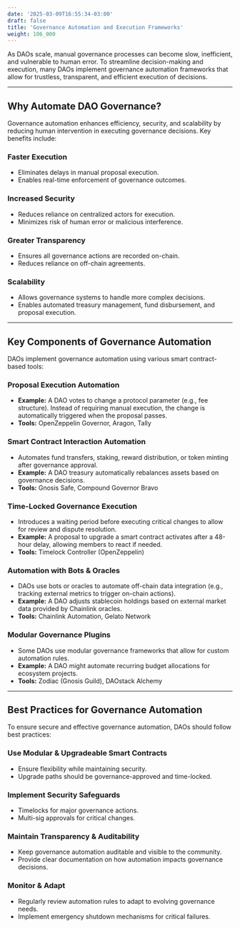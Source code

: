 ```yaml
---
date: '2025-03-09T16:55:34-03:00'
draft: false
title: 'Governance Automation and Execution Frameworks'
weight: 106_000
---
```


As DAOs scale, manual governance processes can become slow, inefficient, and vulnerable to human error. To streamline decision-making and execution, many DAOs implement governance automation frameworks that allow for trustless, transparent, and efficient execution of decisions.  

---

## **Why Automate DAO Governance?**  

Governance automation enhances efficiency, security, and scalability by reducing human intervention in executing governance decisions. Key benefits include:  

### **Faster Execution**  
- Eliminates delays in manual proposal execution.  
- Enables real-time enforcement of governance outcomes.  

### **Increased Security**  
- Reduces reliance on centralized actors for execution.  
- Minimizes risk of human error or malicious interference.  

### **Greater Transparency**  
- Ensures all governance actions are recorded on-chain.  
- Reduces reliance on off-chain agreements.  

### **Scalability**  
- Allows governance systems to handle more complex decisions.  
- Enables automated treasury management, fund disbursement, and proposal execution.  

---

## **Key Components of Governance Automation**  

DAOs implement governance automation using various smart contract-based tools:  

### **Proposal Execution Automation**  
- **Example:** A DAO votes to change a protocol parameter (e.g., fee structure). Instead of requiring manual execution, the change is automatically triggered when the proposal passes.  
- **Tools:** OpenZeppelin Governor, Aragon, Tally  

### **Smart Contract Interaction Automation**  
- Automates fund transfers, staking, reward distribution, or token minting after governance approval.  
- **Example:** A DAO treasury automatically rebalances assets based on governance decisions.  
- **Tools:** Gnosis Safe, Compound Governor Bravo  

### **Time-Locked Governance Execution**  
- Introduces a waiting period before executing critical changes to allow for review and dispute resolution.  
- **Example:** A proposal to upgrade a smart contract activates after a 48-hour delay, allowing members to react if needed.  
- **Tools:** Timelock Controller (OpenZeppelin)  

### **Automation with Bots & Oracles**  
- DAOs use bots or oracles to automate off-chain data integration (e.g., tracking external metrics to trigger on-chain actions).  
- **Example:** A DAO adjusts stablecoin holdings based on external market data provided by Chainlink oracles.  
- **Tools:** Chainlink Automation, Gelato Network  

### **Modular Governance Plugins**  
- Some DAOs use modular governance frameworks that allow for custom automation rules.  
- **Example:** A DAO might automate recurring budget allocations for ecosystem projects.  
- **Tools:** Zodiac (Gnosis Guild), DAOstack Alchemy  

---

## **Best Practices for Governance Automation**  

To ensure secure and effective governance automation, DAOs should follow best practices:  

### **Use Modular & Upgradeable Smart Contracts**  
- Ensure flexibility while maintaining security.  
- Upgrade paths should be governance-approved and time-locked.  

### **Implement Security Safeguards**  
- Timelocks for major governance actions.  
- Multi-sig approvals for critical changes.  

### **Maintain Transparency & Auditability**  
- Keep governance automation auditable and visible to the community.  
- Provide clear documentation on how automation impacts governance decisions.  

### **Monitor & Adapt**  
- Regularly review automation rules to adapt to evolving governance needs.  
- Implement emergency shutdown mechanisms for critical failures.  

